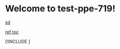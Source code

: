 # Welcome to test-ppe-719!

[sd](#das)

[ref toc](TOC.md)

[!INCLUDE [](~/test-v3-dependency/test-v3-dependency-1.md)]
